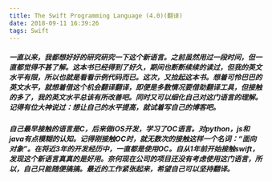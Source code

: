 ```yaml
---
title: The Swift Programming Language (4.0)(翻译)
date: 2018-09-11 16:39:26
tags: Swift
---
```

#####    一直以来，我都想好好的研究研究一下这个新语言。之前虽然用过一段时间，但一直都觉得不甚了解。这本书已经得到了好久，期间也断断续续的读过，但我的英文水平有限，所以也就是看看示例代码而已。这次，又捡起这本书。想着可怜巴巴的英文水平，就想着借这个机会翻译翻译，即便是多数情况要借助翻译工具，但接触的多了，我的英文水平总该有所改善吧。同时又可以细化自己对这门语言的理解。记得有位大神说过：想让自己的水平提高，就试着写自己的博客吧。
#####    自己最早接触的语言是C，后来做iOS开发，学习了OC语言。对python，js和java有点模糊的认知。记得刚接触OC时，就无数次的接触这样一个名词：“面向对象”。在将近3年的开发经历中，一直都是使用OC。自从1年前开始接触swift，发现这个新语言真真的是好用。奈何现在公司的项目还没有考虑使用这门语言，所以，自己只能随便搞搞。最近的工作紧张起来，希望自己可以坚持翻译。
